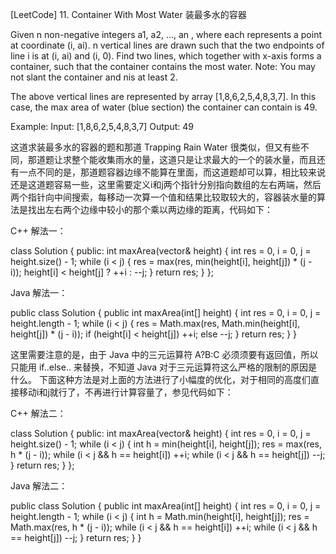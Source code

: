 [LeetCode] 11. Container With Most Water 装最多水的容器 

 
Given n non-negative integers a1, a2, ..., an , where each represents a point at coordinate (i, ai). n vertical lines are drawn such that the two endpoints of line i is at (i, ai) and (i, 0). Find two lines, which together with x-axis forms a container, such that the container contains the most water.
Note: You may not slant the container and nis at least 2.
 

The above vertical lines are represented by array [1,8,6,2,5,4,8,3,7]. In this case, the max area of water (blue section) the container can contain is 49.
 
Example:
Input: [1,8,6,2,5,4,8,3,7]
Output: 49
 
这道求装最多水的容器的题和那道 Trapping Rain Water 很类似，但又有些不同，那道题让求整个能收集雨水的量，这道只是让求最大的一个的装水量，而且还有一点不同的是，那道题容器边缘不能算在里面，而这道题却可以算，相比较来说还是这道题容易一些，这里需要定义i和j两个指针分别指向数组的左右两端，然后两个指针向中间搜索，每移动一次算一个值和结果比较取较大的，容器装水量的算法是找出左右两个边缘中较小的那个乘以两边缘的距离，代码如下：
 
C++ 解法一：

class Solution {
public:
    int maxArea(vector<int>& height) {
        int res = 0, i = 0, j = height.size() - 1;
        while (i < j) {
            res = max(res, min(height[i], height[j]) * (j - i));
            height[i] < height[j] ? ++i : --j;
        }
        return res;
    }
};

 
Java 解法一：

public class Solution {
    public int maxArea(int[] height) {
        int res = 0, i = 0, j = height.length - 1;
        while (i < j) {
            res = Math.max(res, Math.min(height[i], height[j]) * (j - i));
            if (height[i] < height[j]) ++i;
            else --j;
        }
        return res;
    }
}

 
这里需要注意的是，由于 Java 中的三元运算符 A?B:C 必须须要有返回值，所以只能用 if..else.. 来替换，不知道 Java 对于三元运算符这么严格的限制的原因是什么。
下面这种方法是对上面的方法进行了小幅度的优化，对于相同的高度们直接移动i和j就行了，不再进行计算容量了，参见代码如下：
 
C++ 解法二：

class Solution {
public:
    int maxArea(vector<int>& height) {
        int res = 0, i = 0, j = height.size() - 1;
        while (i < j) {
            int h = min(height[i], height[j]);
            res = max(res, h * (j - i));
            while (i < j && h == height[i]) ++i;
            while (i < j && h == height[j]) --j;
        }
        return res;
    }
};

 
Java 解法二：

public class Solution {
    public int maxArea(int[] height) {
        int res = 0, i = 0, j = height.length - 1;
        while (i < j) {
            int h = Math.min(height[i], height[j]);
            res = Math.max(res, h * (j - i));
            while (i < j && h == height[i]) ++i;
            while (i < j && h == height[j]) --j;
        }
        return res;
    }
}
